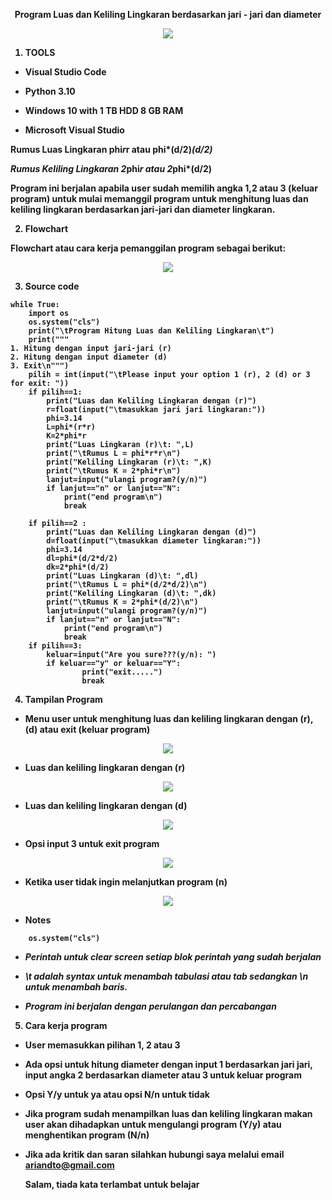 <p align="center">
<b>Program Luas dan Keliling Lingkaran berdasarkan jari - jari dan diameter<b>
</p>
<p>

<p align="center">
<img src="https://github.com/ariandto/program_Luaskelilinglingkaran/blob/main/pic/sc13.png"/>
<p align="center">
</p>

1. <b>TOOLS<b><p>
- <b>Visual Studio Code<b><P>
- <b>Python 3.10<b><p>
- <b>Windows 10 with 1 TB HDD 8 GB RAM<b><p>
- <b>Microsoft Visual Studio<b><p>

 Rumus Luas Lingkaran phi*r*r atau phi*(d/2)*(d/2)<p>
 Rumus Keliling Lingkaran 2*phi*r atau 2*phi*(d/2)<p>

Program ini berjalan apabila user sudah memilih angka 1,2 atau 3 (keluar program) untuk mulai memanggil program untuk menghitung luas dan keliling lingkaran berdasarkan jari-jari dan diameter lingkaran.<p>
</p>

2. <b>Flowchart<b><p>

<b>Flowchart atau cara kerja pemanggilan program sebagai berikut:<b><p>

<p align="center">
<img src="https://github.com/ariandto/program_Luaskelilinglingkaran/blob/main/pic/sc12.png"/>
</p>

3. <b>Source code<b><p>
```
while True:
    import os
    os.system("cls")
    print("\tProgram Hitung Luas dan Keliling Lingkaran\t")
    print("""
1. Hitung dengan input jari-jari (r)
2. Hitung dengan input diameter (d)
3. Exit\n""")
    pilih = int(input("\tPlease input your option 1 (r), 2 (d) or 3 for exit: "))
    if pilih==1:
        print("Luas dan Keliling Lingkaran dengan (r)")
        r=float(input("\tmasukkan jari jari lingkaran:"))
        phi=3.14
        L=phi*(r*r)
        K=2*phi*r
        print("Luas Lingkaran (r)\t: ",L)
        print("\tRumus L = phi*r*r\n")
        print("Keliling Lingkaran (r)\t: ",K)
        print("\tRumus K = 2*phi*r\n")  
        lanjut=input("ulangi program?(y/n)")
        if lanjut=="n" or lanjut=="N":
            print("end program\n")
            break

    if pilih==2 :
        print("Luas dan Keliling Lingkaran dengan (d)")
        d=float(input("\tmasukkan diameter lingkaran:"))
        phi=3.14
        dl=phi*(d/2*d/2)
        dk=2*phi*(d/2)
        print("Luas Lingkaran (d)\t: ",dl)
        print("\tRumus L = phi*(d/2*d/2)\n")
        print("Keliling Lingkaran (d)\t: ",dk)
        print("\tRumus K = 2*phi*(d/2)\n")
        lanjut=input("ulangi program?(y/n)")
        if lanjut=="n" or lanjut=="N":
            print("end program\n")
            break
    if pilih==3:
        keluar=input("Are you sure???(y/n): ")
        if keluar=="y" or keluar=="Y":
                print("exit.....")
                break
```
4. <b>Tampilan Program<b><p>

- Menu user untuk menghitung luas dan keliling lingkaran dengan (r),(d) atau exit (keluar program)
<p align="center">
<img src="https://github.com/ariandto/program_Luaskelilinglingkaran/blob/main/pic/sc13.png"/>
</p>

- Luas dan keliling lingkaran dengan (r)
<p align="center">
<img src="https://github.com/ariandto/program_Luaskelilinglingkaran/blob/main/pic/sc14.png"/>
</p>

- Luas dan keliling lingkaran dengan (d)
<p align="center">
<img src="https://github.com/ariandto/program_Luaskelilinglingkaran/blob/main/pic/sc15.png"/>
</p>

- Opsi input 3 untuk exit program
<p align="center">
<img src="https://github.com/ariandto/program_Luaskelilinglingkaran/blob/main/pic/sc16.png"/>
</p>

- Ketika user tidak ingin melanjutkan program (n)
<p align="center">
<img src="https://github.com/ariandto/program_Luaskelilinglingkaran/blob/main/pic/sc17.png"/>
</p>

- <b>Notes<b><p>
```import os
    os.system("cls")
```
- <i>Perintah untuk clear screen setiap blok perintah yang sudah berjalan<p>

- \t adalah  syntax untuk menambah tabulasi atau tab sedangkan \n untuk menambah baris.<p>

- Program ini berjalan dengan perulangan dan percabangan</i><p>

5. <b>Cara kerja program<b>
- User memasukkan pilihan 1, 2 atau 3<p>
- Ada opsi untuk hitung diameter dengan input 1 berdasarkan jari jari, input angka 2 berdasarkan diameter atau 3 untuk keluar program<p>
- Opsi Y/y untuk ya atau opsi N/n untuk tidak<P>
- Jika program sudah menampilkan luas dan keliling lingkaran makan user akan dihadapkan untuk mengulangi program (Y/y) atau menghentikan program (N/n)<p>
- Jika ada kritik dan saran silahkan hubungi saya melalui email ariandto@gmail.com<p>
<b>Salam, tiada kata terlambat untuk belajar<b><p>
